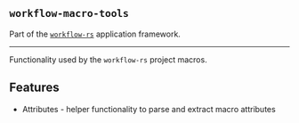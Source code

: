 ## `workflow-macro-tools`

Part of the [`workflow-rs`](https://github.com/workflow-rs) application framework.

***

Functionality used by the `workflow-rs` project macros.

## Features

* Attributes - helper functionality to parse and extract macro attributes
